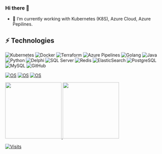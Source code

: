### Hi there 👋

- 🔭 I’m currently working with Kubernetes (K8S), Azure Cloud, Azure Pepilines.

<!--
**rogeriorocha/rogeriorocha** is a ✨ _special_ ✨ repository because its `README.md` (this file) appears on your GitHub profile.

Here are some ideas to get you started:


- 👯 I’m looking to collaborate on ...
- 🤔 I’m looking for help with ...
- 💬 Ask me about ...
- 📫 How to reach me: ...
- 😄 Pronouns: ...
- ⚡ Fun fact: ...
-->
## ⚡ Technologies
<!--
![Tekton](https://img.shields.io/badge/-Tekton-red?style=flat-square&logo=tekton&logoColor=white)
![ArgoCD](https://img.shields.io/badge/-ArgoCD-red?style=flat-square&logo=argo&logoColor=white)
-->


![Kubernetes](https://img.shields.io/badge/-Kubernetes-326CE5?style=flat-square&logo=kubernetes&logoColor=white)
![Docker](https://img.shields.io/badge/-Docker-2496ED?style=flat-square&logo=docker&logoColor=white)
![Terraform](https://img.shields.io/badge/-Terraform-7B42BC?style=flat-square&logo=Terraform&logoColor=white)
![Azure Pipelines](https://img.shields.io/badge/-Azure%20Pipelines-white?style=flat-square&logo=azurepipelines&logoColor=blue)
![Golang](https://img.shields.io/badge/-GO-00ADD8?style=flat-square&logo=go&logoColor=311C87)
![Java](https://img.shields.io/badge/-java-007396?style=flat-square&logo=java)
![Python](https://img.shields.io/badge/-Python-3776AB?style=flat-square&logo=Python&logoColor=yellow)
![Delphi](https://img.shields.io/badge/-Rad%20Studio%20(Delphi)-EE1F35?style=flat-square&logo=delphi&logoColor=white)
![SQL Server](https://img.shields.io/badge/-Sql%20Server-blue?style=flat-square&logo=microsoft%20sql%20server&logoColor=white)
![Redis](https://img.shields.io/badge/-Redis-DC382D?style=flat-square&logo=Redis&logoColor=white)
![ElasticSearch](https://img.shields.io/badge/-ElasticSearch-005571?style=flat-square&logo=elasticsearch)
![PostgreSQL](https://img.shields.io/badge/-PostgreSQL-336791?style=flat-square&logo=postgresql)
![MySQL](https://img.shields.io/badge/-MySQL-black?style=flat-square&logo=mysql)
![GitHub](https://img.shields.io/badge/-GitHub-181717?style=flat-square&logo=github)



[![OS](https://img.shields.io/badge/OS-macOS-informational?style=flat-square&logo=apple&logoColor=white)](https://en.wikipedia.org/wiki/MacOS)
[![OS](https://img.shields.io/badge/OS-Linux-informational?style=flat-square&logo=linux&logoColor=white)](https://en.wikipedia.org/wiki/Linux)
[![OS](https://img.shields.io/badge/OS-Windows-informational?style=flat-square&logo=windows&logoColor=white)](https://en.wikipedia.org/wiki/Windows)



<!--
![GraphQL](https://img.shields.io/badge/-GraphQL-E10098?style=flat-square&logo=graphql)
![JavaScript](https://img.shields.io/badge/-JavaScript-black?style=flat-square&logo=javascript)
![Nodejs](https://img.shields.io/badge/-Nodejs-black?style=flat-square&logo=Node.js)
![React](https://img.shields.io/badge/-React-black?style=flat-square&logo=react)
![C++](https://img.shields.io/badge/-C++-00599C?style=flat-square&logo=c)
![HTML5](https://img.shields.io/badge/-HTML5-E34F26?style=flat-square&logo=html5&logoColor=white)
![CSS3](https://img.shields.io/badge/-CSS3-1572B6?style=flat-square&logo=css3)
![Bootstrap](https://img.shields.io/badge/-Bootstrap-563D7C?style=flat-square&logo=bootstrap)
![TypeScript](https://img.shields.io/badge/-TypeScript-007ACC?style=flat-square&logo=typescript)
![MongoDB](https://img.shields.io/badge/-MongoDB-black?style=flat-square&logo=mongodb)
![Apollo GraphQL](https://img.shields.io/badge/-Apollo%20GraphQL-311C87?style=flat-square&logo=apollo-graphql)
![Heroku](https://img.shields.io/badge/-Heroku-430098?style=flat-square&logo=heroku)
![DigitalOcean](https://img.shields.io/badge/-Digital%20Ocean-darkblue?style=flat-square&logo=digitalocean)
![Amazon AWS](https://img.shields.io/badge/Amazon%20AWS-232F3E?style=flat-square&logo=amazon-aws)
![Google Cloud](https://img.shields.io/badge/Google%20Cloud-black?style=flat-square&logo=google-cloud)
![Git](https://img.shields.io/badge/-Git-black?style=flat-square&logo=git)
![GitLab](https://img.shields.io/badge/-GitLab-FCA121?style=flat-square&logo=gitlab)
![BitBucket](https://img.shields.io/badge/-BitBucket-darkblue?style=flat-square&logo=bitbucket)
![Raspberry Pi](https://img.shields.io/badge/-Raspberry%20Pi-C51A4A?style=flat-square&logo=Raspberry-Pi)
-->

 <div>
  <a href="https://github.com/rogeriorocha">
  <img height="180em" src="https://github-readme-stats.vercel.app/api?username=rogeriorocha&show_icons=true&theme=dracula&include_all_commits=true&count_private=true"/>
  <img height="180em" src="https://github-readme-stats.vercel.app/api/top-langs/?username=rogeriorocha&layout=compact&langs_count=7&theme=dracula"/>
</div>


 
 <!--
![](https://komarev.com/ghpvc/?username=rogeriorocha&style=flat-square&label=Views)
![](https://badges.pufler.dev/visits/rogeriorocha/rogeriorocha?color=green&logo=github&style=flat-square)

 -->
![Visits](https://visitor-badge.laobi.icu/badge?page_id=rogeriorocha.rogeriorocha) 

